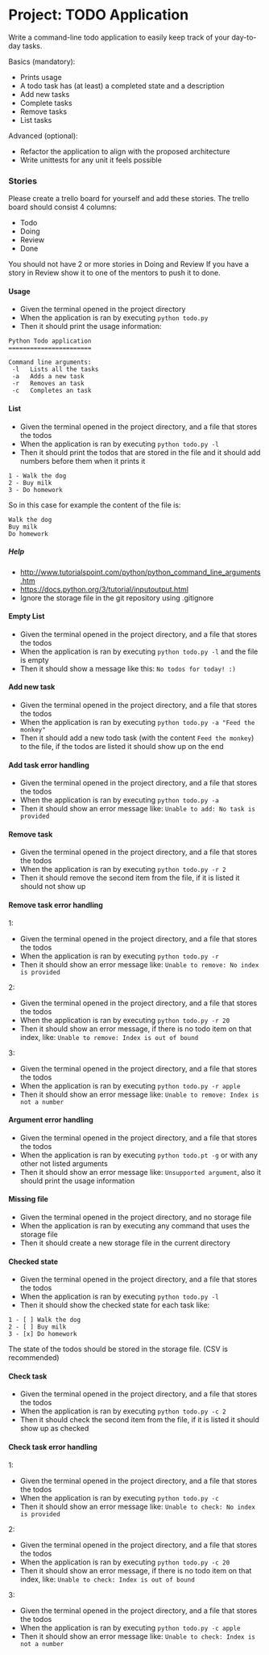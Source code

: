 # Project: TODO Application

Write a command-line todo application to easily keep track of your day-to-day tasks.

Basics (mandatory):

 - Prints usage
 - A todo task has (at least) a completed state and a description
 - Add new tasks
 - Complete tasks
 - Remove tasks
 - List tasks

Advanced (optional):
 - Refactor the application to align with the proposed architecture
 - Write unittests for any unit it feels possible

### Stories
Please create a trello board for yourself and add these stories.
The trello board should consist 4 columns:
 - Todo
 - Doing
 - Review
 - Done

You should not have 2 or more stories in Doing and Review
If you have a story in Review show it to one of the mentors to push it to done.

#### Usage
 - Given the terminal opened in the project directory
 - When the application is ran by executing `python todo.py`
 - Then it should print the usage information:
```
Python Todo application
=======================

Command line arguments:
 -l   Lists all the tasks
 -a   Adds a new task
 -r   Removes an task
 -c   Completes an task
```


#### List
 - Given the terminal opened in the project directory, and a file that stores the todos
 - When the application is ran by executing `python todo.py -l`
 - Then it should print the todos that are stored in the file and it should add numbers before them when it prints it
```
1 - Walk the dog
2 - Buy milk
3 - Do homework
```

So in this case for example the content of the file is:
```
Walk the dog
Buy milk
Do homework
```

##### Help
 - http://www.tutorialspoint.com/python/python_command_line_arguments.htm
 - https://docs.python.org/3/tutorial/inputoutput.html
 - Ignore the storage file in the git repository using .gitignore


#### Empty List
 - Given the terminal opened in the project directory, and a file that stores the todos
 - When the application is ran by executing `python todo.py -l` and the file is empty
 - Then it should show a message like this: `No todos for today! :)`

#### Add new task
 - Given the terminal opened in the project directory, and a file that stores the todos
 - When the application is ran by executing `python todo.py -a "Feed the monkey"`
 - Then it should add a new todo task (with the content `Feed the monkey`) to the file, if the todos are listed it should show up on the end

#### Add task error handling
 - Given the terminal opened in the project directory, and a file that stores the todos
 - When the application is ran by executing `python todo.py -a`
 - Then it should show an error message like: `Unable to add: No task is provided`

#### Remove task
 - Given the terminal opened in the project directory, and a file that stores the todos
 - When the application is ran by executing `python todo.py -r 2`
 - Then it should remove the second item from the file, if it is listed it should not show up

#### Remove task error handling
1:

 - Given the terminal opened in the project directory, and a file that stores the todos
 - When the application is ran by executing `python todo.py -r`
 - Then it should show an error message like: `Unable to remove: No index is provided`

2:

 - Given the terminal opened in the project directory, and a file that stores the todos
 - When the application is ran by executing `python todo.py -r 20`
 - Then it should show an error message, if there is no todo item on that index, like: `Unable to remove: Index is out of bound`

3:

 - Given the terminal opened in the project directory, and a file that stores the todos
 - When the application is ran by executing `python todo.py -r apple`
 - Then it should show an error message like: `Unable to remove: Index is not a number`

#### Argument error handling
 - Given the terminal opened in the project directory, and a file that stores the todos
 - When the application is ran by executing `python todo.pt -g` or with any other not listed arguments
 - Then it should show an error message like: `Unsupported argument`, also it should print the usage information

#### Missing file
 - Given the terminal opened in the project directory, and no storage file
 - When the application is ran by executing any command that uses the storage file
 - Then it should create a new storage file in the current directory

#### Checked state
 - Given the terminal opened in the project directory, and a file that stores the todos
 - When the application is ran by executing `python todo.py -l`
 - Then it should show the checked state for each task like:

```
1 - [ ] Walk the dog
2 - [ ] Buy milk
3 - [x] Do homework
```
The state of the todos should be stored in the storage file. (CSV is recommended)

#### Check task
 - Given the terminal opened in the project directory, and a file that stores the todos
 - When the application is ran by executing `python todo.py -c 2`
 - Then it should check the second item from the file, if it is listed it should show up as checked

#### Check task error handling
1:

 - Given the terminal opened in the project directory, and a file that stores the todos
 - When the application is ran by executing `python todo.py -c`
 - Then it should show an error message like: `Unable to check: No index is provided`

2:

 - Given the terminal opened in the project directory, and a file that stores the todos
 - When the application is ran by executing `python todo.py -c 20`
 - Then it should show an error message, if there is no todo item on that index, like: `Unable to check: Index is out of bound`

3:

 - Given the terminal opened in the project directory, and a file that stores the todos
 - When the application is ran by executing `python todo.py -c apple`
 - Then it should show an error message like: `Unable to check: Index is not a number`
